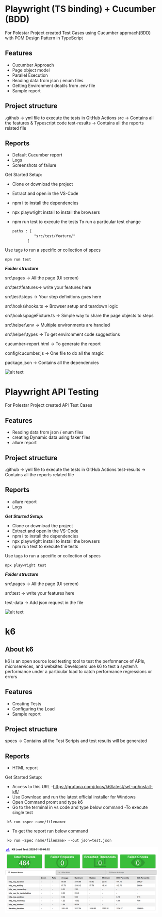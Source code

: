 # Playwright (TS binding) + Cucumber (BDD)
For Polestar Project created Test Cases using Cucumber approach(BDD) with POM Design Pattern in TypeScript

## Features
- Cucumber Approach
- Page object model
- Parallel Execution
- Reading data from json / enum files
- Getting Environment deatils from .env file
- Sample report


## Project structure
.github -> yml file to execute the tests in GitHub Actions
src -> Contains all the features & Typescript code
test-results -> Contains all the reports related file

## Reports
- Default Cucumber report
- Logs
- Screenshots of failure

Get Started
Setup:
- Clone or download the project
- Extract and open in the VS-Code
- npm i to install the dependencies
- npx playwright install to install the browsers
- npm run test to execute the tests
To run a particular test change
  
  ```
  paths : [
            "src/test/feature/"
         ]             
Use tags to run a specific or collection of specs

```
npm run test 
```
***Folder structure***

src\pages ->   All the page (UI screen)
                                        
src\test\features-> write your features here 

src\test\steps ->  Your step definitions goes here 

src\hooks\hooks.ts -> Browser setup and teardown logic 

src\hooks\pageFixture.ts -> Simple way to share the page objects to steps 

src\helper\env -> Multiple environments are handled 

src\helper\types -> To get environment code suggestions

cucumber-report.html  -> To generate the report

config/cucumber.js -> One file to do all the magic

package.json -> Contains all the dependencies

![alt text](image-2.png)


# Playwright API Testing
For Polestar Project created API Test Cases 

## Features
- Reading data from json / enum files
- creating Dynamic data using faker files
- allure report


## Project structure
.github -> yml file to execute the tests in GitHub Actions
test-results -> Contains all the reports related file

## Reports
- allure report
- Logs

***Get Started Setup:***

- Clone or download the project
- Extract and open in the VS-Code
- npm i to install the dependencies
- npx playwright install to install the browsers
- npm run test to execute the tests
          
Use tags to run a specific or collection of specs

```
npx playwright test 
```


***Folder structure***

src\pages ->   All the page (UI screen)
                                        
src\test -> write your features here 

test-data ->  Add json request in the file

![alt text](image-1.png)



# k6
## About k6
k6 is an open source load testing tool to test the performance of APIs, microservices, and websites. Developers use k6 to test a system’s performance under a particular load to catch performance regressions or errors

## Features
- Creating Tests
- Configuring the Load
- Sample report


## Project structure
specs -> Contains all the Test Scripts and test results will be generated

## Reports
- HTML report


Get Started
Setup:
- Access to this URL -https://grafana.com/docs/k6/latest/set-up/install-k6/
- Use Download and run the latest official installer for Windows
- Open Command promt and type k6
- Go to the terminal in vs code and type below command -To execute single test
```
 k6 run <spec name/filename>
````
- To get the report run below command
```
 k6 run <spec name/filename> --out json=test.json
````

![alt text](image.png)